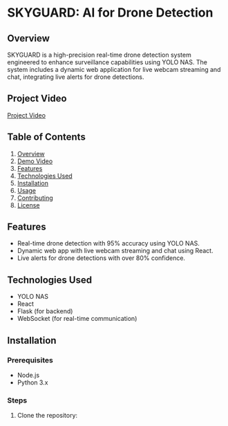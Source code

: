 # SKYGUARD: AI for Drone Detection

## Overview
SKYGUARD is a high-precision real-time drone detection system engineered to enhance surveillance capabilities using YOLO NAS. The system includes a dynamic web application for live webcam streaming and chat, integrating live alerts for drone detections.

## Project Video
[Project Video]()

## Table of Contents
1. [Overview](#overview)
2. [Demo Video](#demo-video)
3. [Features](#features)
4. [Technologies Used](#technologies-used)
5. [Installation](#installation)
6. [Usage](#usage)
7. [Contributing](#contributing)
8. [License](#license)

## Features
- Real-time drone detection with 95% accuracy using YOLO NAS.
- Dynamic web app with live webcam streaming and chat using React.
- Live alerts for drone detections with over 80% confidence.

## Technologies Used
- YOLO NAS
- React
- Flask (for backend)
- WebSocket (for real-time communication)

## Installation
### Prerequisites
- Node.js
- Python 3.x

### Steps
1. Clone the repository:
